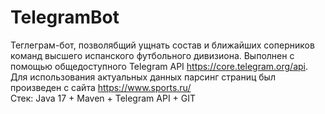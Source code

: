 # TelegramBot
Теглеграм-бот, позволябщий ущнать состав и ближайших соперников команд высшего испанского футбольного дивизиона. Выполнен с помощью общедоступного Telegram API https://core.telegram.org/api. Для использования актуальных данных парсинг страниц был произведен с сайта https://www.sports.ru/ <br>
Стек: Java 17 + Maven + Telegram API + GIT
